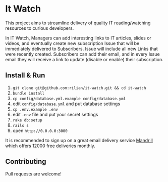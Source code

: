 It Watch
========

This project aims to streamline delivery of quality IT reading/watching
resources to curious developers.

In IT Watch, Managers can add interesting links to IT articles, 
slides or videos, and eventually create new subscription Issue that will be
immediately delivered to Subscribers. Issue will include all new Links that 
were recently created. Subscribers can add their email, and in every Issue 
email they will receive a link to update (disable or enable) their
subscription.

Install & Run
-------------

1. `git clone git@github.com:rilian/it-watch.git && cd it-watch`
2. `bundle install`
3. `cp config/database.yml.example config/database.yml`
3. edit `config/database.yml` and put database settings
4. `cp .env.example .env`
5. edit `.env` file and put your secret settings
6. `rake db:setup`
7. `rails s`
8. open `http://0.0.0.0:3000`

It is recommended to sign up on a great email delivery service
[Mandrill](https://mandrillapp.com/) which offers 12000 free deliveries
monthly.

Contributing
------------

Pull requests are welcome!
